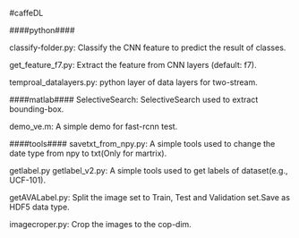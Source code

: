 #caffeDL


####python####

classify-folder.py:
	Classify the CNN feature to predict the result of classes.

get_feature_f7.py:
	Extract the feature from CNN layers (default: f7).

temproal_datalayers.py:
	python layer of data layers for two-stream.


####matlab####
SelectiveSearch:
	SelectiveSearch used to extract bounding-box.

demo_ve.m:
	A simple demo for fast-rcnn test.


####tools####
savetxt_from_npy.py:
	A simple tools used to change the date type from npy to txt(Only for martrix).	

getlabel.py getlabel_v2.py:
	A simple tools used to get labels of dataset(e.g., UCF-101).

getAVALabel.py:
	Split the image set to Train, Test and Validation set.Save as HDF5 data type.

imagecroper.py:
	Crop the images to the cop-dim.
